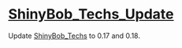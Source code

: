 # [ShinyBob_Techs_Update](https://mods.factorio.com/mod/ShinyBob_Techs_Update)

Update [ShinyBob_Techs](https://mods.factorio.com/mod/ShinyBob_Techs) to 0.17 and 0.18.

